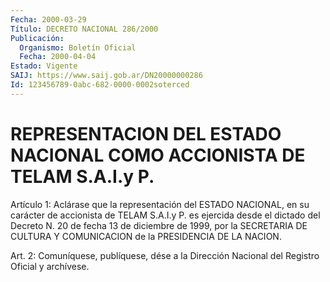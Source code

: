 ```yaml
---
Fecha: 2000-03-29
Título: DECRETO NACIONAL 286/2000
Publicación:
  Organismo: Boletín Oficial
  Fecha: 2000-04-04
Estado: Vigente
SAIJ: https://www.saij.gob.ar/DN20000000286
Id: 123456789-0abc-682-0000-0002soterced
---
```

# REPRESENTACION DEL ESTADO NACIONAL COMO ACCIONISTA DE TELAM S.A.I.y P.

<a id="1"></a>
Artículo 1: Aclárase que la representación del ESTADO NACIONAL, en su carácter de accionista de TELAM  S.A.I.y P. es ejercida desde el dictado del Decreto N. 20 de fecha 13 de diciembre de 1999, por la  SECRETARIA  DE CULTURA Y COMUNICACION de la PRESIDENCIA  DE  LA NACION.

<a id="2"></a>
Art. 2: Comuníquese,  publíquese, dése a la Dirección Nacional del Registro Oficial y archívese.